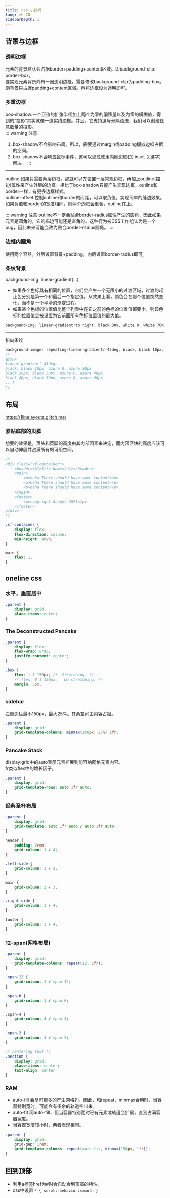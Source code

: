 ```yaml
---
title: css 小技巧
lang: zh-CN
sidebarDepth: 1
---
```


## 背景与边框
### 透明边框
元素的背景默认会占据border+padding+content区域。即background-clip: border-box。  
要实现元素背景外有一圈透明边框，需要修改background-clip为padding-box。则背景只占据padding+content区域。再将边框设为透明即可。

### 多重边框
box-shadow:一个正值的扩张半径加上两个为零的偏移量以及为零的模糊值，得到的“投影”其实就像一道实线边框。并且，它支持逗号分隔语法，我们可以创建任意数量的投影。  
::: warning 注意
1. box-shadow不会影响布局。所以，需要通过margin或padding模拟边框占据的空间。   
2. box-shadow不会响应鼠标事件，这可以通过使用内圈边框(加 inset 关键字)解决。
:::

---

outline:如果只需要两层边框，那就可以先设置一层常规边框，再加上outline(描边)属性来产生外层的边框。相比于box-shadow只能产生实现边框，outline和border一样，有更多边框样式。  
outline-offset:控制outline和border的间距，可以取负值，实现简单的缝边效果。如果负值和border的宽度相同，则两个边框会重合，outline在上。

::: warning 注意
outline不一定会贴合border-radius属性产生的圆角，因此如果元素是圆角的，它的描边可能还是直角的。这种行为被CSS工作组认为是一个bug，因此未来可能会改为贴合border-radius圆角。
:::

### 边框内圆角
使用两个容器，外层设置背景+padding，内层设置border-radius即可。

### 条纹背景
backgound-img: linear-gradient(...)  
* 如果多个色标具有相同的位置，它们会产生一个无限小的过渡区域，过渡的起止色分别是第一个和最后一个指定值。从效果上看，颜色会在那个位置突然变化，而不是一个平滑的渐变过程。
* 如果某个色标的位置值比整个列表中在它之前的色标的位置值都要小，则该色标的位置值会被设置为它前面所有色标位置值的最大值。
```css
backgound-img: linear-gradient(to right, black 30%, white 0, white 70%, black 0)  /* 黑白黑 */
```

---
斜向条纹  
```css
background-image: repeating-linear-gradient(-45deg, black, black 10px, azure 0, azure 20px);
/*
相当于
linear-gradient(-45deg, 
black, black 10px, azure 0, azure 20px
black 20px, black 30px, azure 0, azure 40px
black 40px, black 50px, azure 0, azure 60px
...)
*/
```

## 布局
https://1linelayouts.glitch.me/
### 紧贴底部的页脚
想要的效果是，页头和页脚的高度由其内部因素来决定，而内容区块的高度应该可以自动伸展并占满所有的可用空间。  
```css
/*
<div class="sf-container">
    <header><h1>Site Name</h1></header>
    <main>
        <p>haha There should have some content</p>
        <p>haha There should have some content</p>
        <p>haha There should have some content</p>
    </main>
    <footer>
        <p>copyright &copy; 2021</p>
    </footer>
</div>
*/

.sf-container {
    display: flex;
    flex-direction: column;
    min-height: 98vh;
}

main {
    flex: 1;
}
```

## oneline css
### 水平，垂直居中
```css
.parent {
    display: grid;
    place-items:center;
}
```

### The Deconstructed Pancake
```css
.parent {
    display: flex;
    flex-wrap: wrap;
    justify-content: center;
}

.box {
    flex: 1 1 150px; /*  Stretching: */
    /* flex: 0 1 150px;   No stretching: */
    margin: 5px;
}
```

### sidebar
左侧边栏最小150px，最大25%。其余空间由内容占据。
```css
.parent {
    display: grid;
    grid-template-columns: minmax(150px, 25%) 1fr;
}
```

### Pancake Stack
display:grid中的auto表示元素扩展到能容纳网格元素内容。  
fr类似flex中的增长因子。  
```css
.parent {
    display: grid;
    grid-template-rows: auto 1fr auto;
}
```

### 经典圣杯布局
```css
.parent {
    display: grid;
    grid-template: auto 1fr auto / auto 1fr auto;
}
  
header {
    padding: 2rem;
    grid-column: 1 / 4;
}

.left-side {
    grid-column: 1 / 2;
}

main {
    grid-column: 2 / 3;
}

.right-side {
    grid-column: 3 / 4;
}

footer {
    grid-column: 1 / 4;
}
```

### 12-span(网格布局)
```css
.parent {
    display: grid;
    grid-template-columns: repeat(12, 1fr);
}
  
.span-12 {
    grid-column: 1 / span 12;
}

.span-6 {
    grid-column: 1 / span 6;
}

.span-4 {
    grid-column: 4 / span 4;
}

.span-2 {
    grid-column: 3 / span 2;
}

/* centering text */
.section {
    display: grid;
    place-items: center;
    text-align: center
}
```

### RAM
* auto-fill 会尽可能多的产生网格列，因此，和repeat，minmax合用时，当容器特别宽时，可能会有多余的轨道空出来。
* auto-fit 同auto-fill，但当容器特别宽时已有元素或轨道会扩展，直到占满容器宽度。
* 当容器宽度较小时，两者表现相同。
```css
.parent {
    display: grid;
    grid-gap: 1rem;
    grid-template-columns: repeat(auto-fit, minmax(150px, 1fr));
}
```

## 回到顶部
* 利用a标签href为#时会自动会到顶部的特性。
* css中设置 `* { scroll-behavior:smooth }`